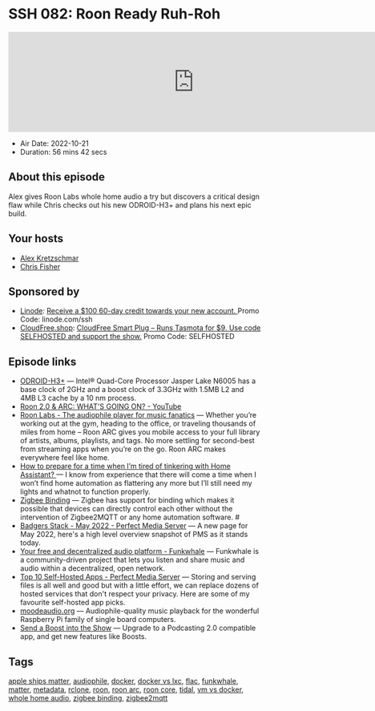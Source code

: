 # SSH 082: Roon Ready Ruh-Roh

<iframe src="https://player.fireside.fm/v2/dUlrHQih+ADO9Lw0O?theme=dark" width="740" height="200" frameborder="0" scrolling="no"></iframe>

* Air Date: 2022-10-21
* Duration: 56 mins 42 secs

## About this episode

Alex gives Roon Labs whole home audio a try but discovers a critical design flaw while Chris checks out his new ODROID-H3+ and plans his next epic build.

## Your hosts
* [Alex Kretzschmar](https://selfhosted.show/hosts/alexktz)
* [Chris Fisher](https://selfhosted.show/hosts/chrislas)

## Sponsored by

  * [Linode](https://linode.com/ssh): [Receive a $100 60-day credit towards your new account. ](https://linode.com/ssh) Promo Code: linode.com/ssh
  * [CloudFree.shop](https://cloudfree.shop/): [CloudFree Smart Plug – Runs Tasmota for $9. Use code SELFHOSTED and support the show.](https://cloudfree.shop/) Promo Code: SELFHOSTED



## Episode links

  * [ODROID-H3+](https://www.hardkernel.com/shop/odroid-h3-plus/ "ODROID-H3+") — Intel® Quad-Core Processor Jasper Lake N6005 has a base clock of 2GHz and a boost clock of 3.3GHz with 1.5MB L2 and 4MB L3 cache by a 10 nm process.
  * [Roon 2.0 & ARC: WHAT'S GOING ON? - YouTube](https://www.youtube.com/watch?v=QP5vU_KVOGQ "Roon 2.0 & ARC: WHAT'S GOING ON? - YouTube")
  * [Roon Labs - The audiophile player for music fanatics](https://roonlabs.com/ "Roon Labs - The audiophile player for music fanatics") — Whether you’re working out at the gym, heading to the office, or traveling thousands of miles from home – Roon ARC gives you mobile access to your full library of artists, albums, playlists, and tags. No more settling for second-best from streaming apps when you’re on the go. Roon ARC makes everywhere feel like home.
  * [How to prepare for a time when I’m tired of tinkering with Home Assistant? ](https://www.reddit.com/r/homeassistant/comments/y5y2v4/how_to_prepare_for_a_time_when_im_tired_of/ "How to prepare for a time when I’m tired of tinkering with Home Assistant? ") — I know from experience that there will come a time when I won’t find home automation as flattering any more but I’ll still need my lights and whatnot to function properly.
  * [Zigbee Binding](https://www.zigbee2mqtt.io/guide/usage/binding.html#when-to-use-this "Zigbee Binding") — Zigbee has support for binding which makes it possible that devices can directly control each other without the intervention of Zigbee2MQTT or any home automation software. #
  * [Badgers Stack - May 2022 - Perfect Media Server](https://perfectmediaserver.com/01-overview/high-level/ "Badgers Stack - May 2022 - Perfect Media Server") — A new page for May 2022, here's a high level overview snapshot of PMS as it stands today. 
  * [Your free and decentralized audio platform - Funkwhale](https://funkwhale.audio/ "Your free and decentralized audio platform - Funkwhale") — Funkwhale is a community-driven project that lets you listen and share music and audio within a decentralized, open network.
  * [Top 10 Self-Hosted Apps - Perfect Media Server](https://perfectmediaserver.com/day-two/top10apps/ "Top 10 Self-Hosted Apps - Perfect Media Server") — Storing and serving files is all well and good but with a little effort, we can replace dozens of hosted services that don't respect your privacy. Here are some of my favourite self-hosted app picks.
  * [moodeaudio.org](https://moodeaudio.org/ "moodeaudio.org") — Audiophile-quality music playback for the wonderful Raspberry Pi family of single board computers.
  * [Send a Boost into the Show](https://podcastindex.org/apps?appTypes=app&elements=Value "Send a Boost into the Show") — Upgrade to a Podcasting 2.0 compatible app, and get new features like Boosts.



## Tags

[apple ships matter](https://selfhosted.show/tags/apple%20ships%20matter), [audiophile](https://selfhosted.show/tags/audiophile), [docker](https://selfhosted.show/tags/docker), [docker vs lxc](https://selfhosted.show/tags/docker%20vs%20lxc), [flac](https://selfhosted.show/tags/flac), [funkwhale](https://selfhosted.show/tags/funkwhale), [matter](https://selfhosted.show/tags/matter), [metadata](https://selfhosted.show/tags/metadata), [rclone](https://selfhosted.show/tags/rclone), [roon](https://selfhosted.show/tags/roon), [roon arc](https://selfhosted.show/tags/roon%20arc), [roon core](https://selfhosted.show/tags/roon%20core), [tidal](https://selfhosted.show/tags/tidal), [vm vs docker](https://selfhosted.show/tags/vm%20vs%20docker), [whole home audio](https://selfhosted.show/tags/whole%20home%20audio), [zigbee binding](https://selfhosted.show/tags/zigbee%20binding), [zigbee2mqtt](https://selfhosted.show/tags/zigbee2mqtt)